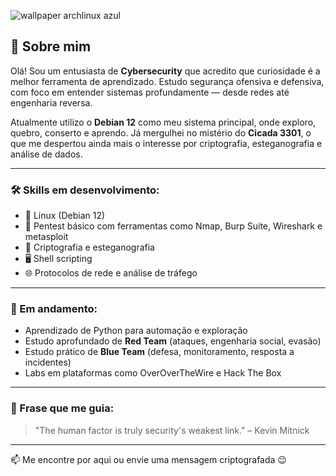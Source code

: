 ![wallpaper archlinux azul](https://github.com/user-attachments/assets/ea38d2c6-83ba-453f-85e0-6b4ce74b2d86)
## 🧠 Sobre mim

Olá! Sou um entusiasta de **Cybersecurity** que acredito que curiosidade é a melhor ferramenta de aprendizado. Estudo segurança ofensiva e defensiva, com foco em entender sistemas profundamente — desde redes até engenharia reversa.

Atualmente utilizo o **Debian 12** como meu sistema principal, onde exploro, quebro, conserto e aprendo. Já mergulhei no mistério do **Cicada 3301**, o que me despertou ainda mais o interesse por criptografia, esteganografia e análise de dados.

---

### 🛠️ Skills em desenvolvimento:

- 🐧 Linux (Debian 12)
- 🔐 Pentest básico com ferramentas como Nmap, Burp Suite, Wireshark e metasploit
- 🧬 Criptografia e esteganografia
- 🖥️ Shell scripting
- 🌐 Protocolos de rede e análise de tráfego

---

### 🚧 Em andamento:

- Aprendizado de Python para automação e exploração
- Estudo aprofundado de **Red Team** (ataques, engenharia social, evasão)
- Estudo prático de **Blue Team** (defesa, monitoramento, resposta a incidentes)
- Labs em plataformas como OverOverTheWire e Hack The Box


---

### 📜 Frase que me guia:

> "The human factor is truly security's weakest link." – Kevin Mitnick

---

📫 Me encontre por aqui ou envie uma mensagem criptografada 😉
